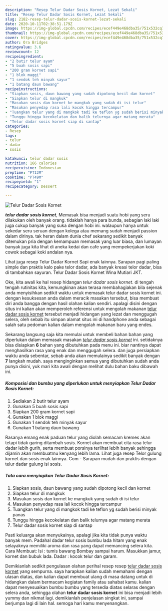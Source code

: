```yaml
---
description: "Resep Telur Dadar Sosis Kornet, Lezat Sekali"
title: "Resep Telur Dadar Sosis Kornet, Lezat Sekali"
slug: 2182-resep-telur-dadar-sosis-kornet-lezat-sekali
date: 2020-10-11T02:38:51.179Z
image: https://img-global.cpcdn.com/recipes/ecef449e468dba35/751x532cq70/telur-dadar-sosis-kornet-foto-resep-utama.jpg
thumbnail: https://img-global.cpcdn.com/recipes/ecef449e468dba35/751x532cq70/telur-dadar-sosis-kornet-foto-resep-utama.jpg
cover: https://img-global.cpcdn.com/recipes/ecef449e468dba35/751x532cq70/telur-dadar-sosis-kornet-foto-resep-utama.jpg
author: Ora Bridges
ratingvalue: 3.6
reviewcount: 12
recipeingredient:
- "2 butir telur ayam"
- "5 buah sosis sapi"
- "200 gram kornet sapi"
- "1 blok maggi"
- "1 sendok teh minyak sayur"
- "1 batang daun bawang"
recipeinstructions:
- "Siapkan sosis, daun bawang yang sudah dipotong kecil dan kornet"
- "Siapkan telur di mangkuk"
- "Masukan sosis dan kornet ke mangkuk yang sudah di isi telur"
- "Masukan penyedap rasa lali kocok hingga tercampur"
- "Tuangkan telur yang di mangkok tadi ke teflon yg sudah berisi minyak panas"
- "Tunggu hingga kecokelatan dan balik telurnya agar matang merata"
- "Telur dadar sosis kornet siap di santap"
categories:
- Resep
tags:
- telur
- dadar
- sosis

katakunci: telur dadar sosis 
nutrition: 166 calories
recipecuisine: Indonesian
preptime: "PT12M"
cooktime: "PT49M"
recipeyield: "1"
recipecategory: Dessert

---
```



![Telur Dadar Sosis Kornet](https://img-global.cpcdn.com/recipes/ecef449e468dba35/751x532cq70/telur-dadar-sosis-kornet-foto-resep-utama.jpg)

<b><i>telur dadar sosis kornet</i></b>, Memasak bisa menjadi suatu hobi yang seru dilakukan oleh banyak orang. tidaklah hanya para bunda, sebagian laki laki juga cukup banyak yang suka dengan hobi ini. walaupun hanya untuk sekedar seru seruan dengan kolega atau memang sudah menjadi passion dalam dirinya. tak heran dalam dunia chef sekarang sedikit banyak ditemukan pria dengan kemampuan memasak yang luar biasa, dan lumayan banyak juga kita lihat di aneka kedai dan cafe yang mempekerjakan koki cowok sebagai koki andalan nya.

Lihat juga resep Telur Dadar Kornet Sapi enak lainnya. Sarapan pagi paling simple dan praktis kalo pake telor dadar, ada banyak kreasi telor dadar, bisa di tambahkan sayuran. Telur Dadar Sosis Kornet Wina Mutiari JKT.

Oke, kita awali ke hal resep hidangan <i>telur dadar sosis kornet</i>. di tengah tengah rutinitas kita, kemungkinan akan terasa membahagiakan bila sejenak anda menyisihkan sedikit waktu untuk memasak telur dadar sosis kornet ini. dengan kesuksesan anda dalam meracik masakan tersebut, bisa membuat diri anda bangga dengan hasil olahan kalian sendiri. apalagi disini dengan situs ini kalian akan memperoleh referensi untuk mengolah makanan <u>telur dadar sosis kornet</u> tersebut menjadi hidangan yang lezat dan menggugah selera, oleh sebab itu simpan alamat situs ini di handphone anda sebagai salah satu pedoman kalian dalam mengolah makanan baru yang endes.


Sekarang langsung saja kita memulai untuk membeli bahan bahan yang diperlukan dalam memasak masakan <u><i>telur dadar sosis kornet</i></u> ini. setidaknya bisa disiapkan <b>6</b> bahan yang dibutuhkan pada menu ini. biar nantinya dapat menghasilkan rasa yang enak dan menggugah selera. dan juga persiapkan waktu anda sebentar, sebab anda akan memulainya sedikit banyak dengan <b>7</b> langkah mudah. saya menginginkan semua yang dibutuhkan sudah anda punya disini, yuk mari kita awali dengan melihat dulu bahan baku dibawah ini.

<!--inarticleads1-->

##### Komposisi dan bumbu yang diperlukan untuk menyiapkan Telur Dadar Sosis Kornet:

1. Sediakan 2 butir telur ayam
1. Gunakan 5 buah sosis sapi
1. Siapkan 200 gram kornet sapi
1. Gunakan 1 blok maggi
1. Gunakan 1 sendok teh minyak sayur
1. Gunakan 1 batang daun bawang


Rasanya emang enak paduan telur yang diolah semacam kremes akan tetapi tidak garing ditambah sosis. Kornet akan membuat cita rasa telur dadar lebih gurih, serta membuat porsinya terlihat lebih banyak sehingga dijamin akan membuatmu kenyang lebih lama. Lihat juga resep Telor gulung kornet dan sosis enak lainnya. Com - Sarapan mudah dan praktis dengan telur dadar gulung isi sosis. 

<!--inarticleads2-->

##### Tata cara menyiapkan Telur Dadar Sosis Kornet:

1. Siapkan sosis, daun bawang yang sudah dipotong kecil dan kornet
1. Siapkan telur di mangkuk
1. Masukan sosis dan kornet ke mangkuk yang sudah di isi telur
1. Masukan penyedap rasa lali kocok hingga tercampur
1. Tuangkan telur yang di mangkok tadi ke teflon yg sudah berisi minyak panas
1. Tunggu hingga kecokelatan dan balik telurnya agar matang merata
1. Telur dadar sosis kornet siap di santap


Pasti keluarga akan menyukainya, apalagi jika kita tidak punya waktu banyak mem. Padahal dadar telur sosis bumbu lada hitam yang enak selayaknya memiliki aroma dan rasa yang dapat memancing selera kita. Cara Membuat: Isi : tumis bawang Bombay sampai harum. Masukkan jamur, kornet dan bubuk lada. Dadar : kocok telur dan garam. 

Demikianlah sedikit pengulasan olahan perihal resep resep <u>telur dadar sosis kornet</u> yang sempurna. saya harapkan kalian sudah memahami dengan ulasan diatas, dan kalian dapat membuat ulang di masa datang untuk di hidangkan dalam bermacam kegiatan family atau sahabat kamu. kalian dapat menyesuaikan bumbu bumbu yang tersedia diatas selaras dengan selera anda, sehingga olahan <b>telur dadar sosis kornet</b> ini bisa menjadi lebih yummy dan nikmat lagi. demikianlah penjelasan singkat ini, sampai berjumpa lagi di lain hal. semoga hari kamu menyenangkan.
